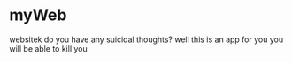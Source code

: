 # myWeb
websitek
do you have any suicidal thoughts?
well this is an app for you
you will be able to kill you